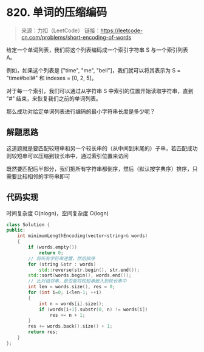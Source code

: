 ﻿# 820. 单词的压缩编码
> 来源：力扣（LeetCode）
链接：https://leetcode-cn.com/problems/short-encoding-of-words

给定一个单词列表，我们将这个列表编码成一个索引字符串 S 与一个索引列表 A。

例如，如果这个列表是 ["time", "me", "bell"]，我们就可以将其表示为 S = "time#bell#" 和 indexes = [0, 2, 5]。

对于每一个索引，我们可以通过从字符串 S 中索引的位置开始读取字符串，直到 "#" 结束，来恢复我们之前的单词列表。

那么成功对给定单词列表进行编码的最小字符串长度是多少呢？

## 解题思路
这道题就是要匹配较短串和另一个较长串的（从中间到末尾的）子串，若匹配成功则较短串可以压缩到较长串中，通过索引位置来访问

既然要匹配后半部分，我们把所有字符串都倒序，然后（默认按字典序）排序，只需要比较相邻的字符串即可

## 代码实现
时间复杂度 O(nlogn)，空间复杂度 O(logn)
```cpp
class Solution {
public:
    int minimumLengthEncoding(vector<string>& words) 
    {
        if (words.empty())
            return 0;
        // 将所有字符串逆置，然后排序
        for (string &str : words)
            std::reverse(str.begin(), str.end());
        std::sort(words.begin(), words.end());
        // 比对相邻串，是否能将较短串嵌入到较长串中
        int len = words.size(), res = 0;
        for (int i=0; i<len-1; ++i)
        {
            int n = words[i].size();
            if (words[i+1].substr(0, n) != words[i])
                res += n + 1;
        }
        res += words.back().size() + 1;
        return res;
    }
};
```



